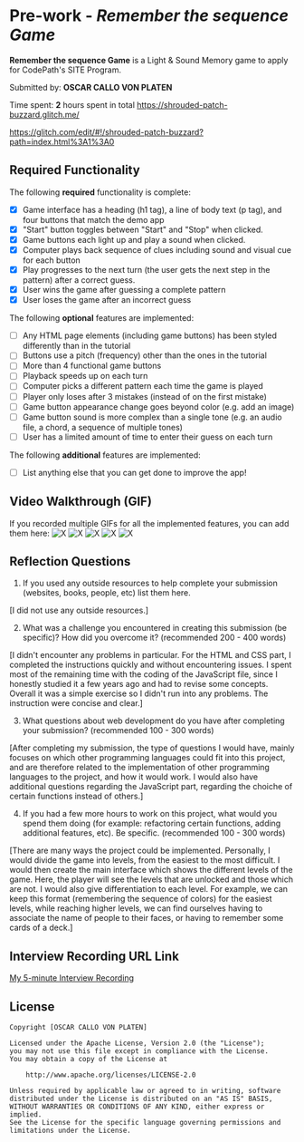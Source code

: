 # Pre-work - *Remember the sequence Game*

**Remember the sequence Game** is a Light & Sound Memory game to apply for CodePath's SITE Program. 

Submitted by: **OSCAR CALLO VON PLATEN**

Time spent: **2** hours spent in total
https://shrouded-patch-buzzard.glitch.me/

https://glitch.com/edit/#!/shrouded-patch-buzzard?path=index.html%3A1%3A0

## Required Functionality

The following **required** functionality is complete:

* [X] Game interface has a heading (h1 tag), a line of body text (p tag), and four buttons that match the demo app
* [X] "Start" button toggles between "Start" and "Stop" when clicked. 
* [X] Game buttons each light up and play a sound when clicked. 
* [X] Computer plays back sequence of clues including sound and visual cue for each button
* [X] Play progresses to the next turn (the user gets the next step in the pattern) after a correct guess. 
* [X] User wins the game after guessing a complete pattern
* [X] User loses the game after an incorrect guess

The following **optional** features are implemented:

* [ ] Any HTML page elements (including game buttons) has been styled differently than in the tutorial
* [ ] Buttons use a pitch (frequency) other than the ones in the tutorial
* [ ] More than 4 functional game buttons
* [ ] Playback speeds up on each turn
* [ ] Computer picks a different pattern each time the game is played
* [ ] Player only loses after 3 mistakes (instead of on the first mistake)
* [ ] Game button appearance change goes beyond color (e.g. add an image)
* [ ] Game button sound is more complex than a single tone (e.g. an audio file, a chord, a sequence of multiple tones)
* [ ] User has a limited amount of time to enter their guess on each turn

The following **additional** features are implemented:

- [ ] List anything else that you can get done to improve the app!

## Video Walkthrough (GIF)

If you recorded multiple GIFs for all the implemented features, you can add them here:
![X](https://imgur.com/jynO8Y1)
![X](https://imgur.com/aP1eTeW)
![X](https://imgur.com/H8MMeEs)
![X](https://imgur.com/AOXihjy)
![X](https://imgur.com/MJQnAlx)

## Reflection Questions
1. If you used any outside resources to help complete your submission (websites, books, people, etc) list them here. 

[I did not use any outside resources.]

2. What was a challenge you encountered in creating this submission (be specific)? How did you overcome it? (recommended 200 - 400 words) 

[I didn't encounter any problems in particular. For the HTML and CSS part, I completed the instructions quickly and without encountering issues. I spent most of the remaining time with the coding of the JavaScript file, since I honestly studied it a few years ago and had to revise some concepts. Overall it was a simple exercise so I didn't run into any problems. The instruction were concise and clear.]

3. What questions about web development do you have after completing your submission? (recommended 100 - 300 words) 

[After completing my submission, the type of questions I would have, mainly focuses on which other programming languages could fit into this project, and are therefore related to the implementation of other programming languages to the project, and how it would work. I would also have additional questions regarding the JavaScript part, regarding the choiche of certain functions instead of others.]

4. If you had a few more hours to work on this project, what would you spend them doing (for example: refactoring certain functions, adding additional features, etc). Be specific. (recommended 100 - 300 words) 

[There are many ways the project could be implemented. Personally, I would divide the game into levels, from the easiest to the most difficult. I would then create the main interface which shows the different levels of the game. Here, the player will see the levels that are unlocked and those which are not. I would also give differentiation to each level. For example, we can keep this format (remembering the sequence of colors) for the easiest levels, while reaching higher levels, we can find ourselves having to associate the name of people to their faces, or having to remember some cards of a deck.]



## Interview Recording URL Link

[My 5-minute Interview Recording](your-link-here)


## License

    Copyright [OSCAR CALLO VON PLATEN]

    Licensed under the Apache License, Version 2.0 (the "License");
    you may not use this file except in compliance with the License.
    You may obtain a copy of the License at

        http://www.apache.org/licenses/LICENSE-2.0

    Unless required by applicable law or agreed to in writing, software
    distributed under the License is distributed on an "AS IS" BASIS,
    WITHOUT WARRANTIES OR CONDITIONS OF ANY KIND, either express or implied.
    See the License for the specific language governing permissions and
    limitations under the License.
